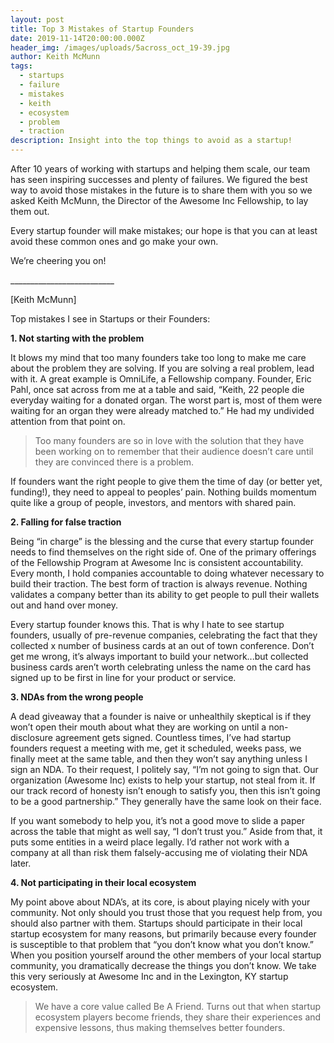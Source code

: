 ```yaml
---
layout: post
title: Top 3 Mistakes of Startup Founders
date: 2019-11-14T20:00:00.000Z
header_img: /images/uploads/5across_oct_19-39.jpg
author: Keith McMunn
tags:
  - startups
  - failure
  - mistakes
  - keith
  - ecosystem
  - problem
  - traction
description: Insight into the top things to avoid as a startup!
---
```

After 10 years of working with startups and helping them scale, our team has seen inspiring successes and plenty of failures. We figured the best way to avoid those mistakes in the future is to share them with you so we asked Keith McMunn, the Director of the Awesome Inc Fellowship, to lay them out.

Every startup founder will make mistakes; our hope is that you can at least avoid these common ones and go make your own.

We’re cheering you on!

\_\_\_\_\_\_\_\_\_\_\_\_\_\_\_\_\_\_\_\_\_\_\_\_\_\_

\[Keith McMunn]

Top mistakes I see in Startups or their Founders:

**1. Not starting with the problem**

It blows my mind that too many founders take too long to make me care about the problem they are solving. If you are solving a real problem, lead with it. A great example is OmniLife, a Fellowship company. Founder, Eric Pahl, once sat across from me at a table and said, “Keith, 22 people die everyday waiting for a donated organ. The worst part is, most of them were waiting for an organ they were already matched to.” He had my undivided attention from that point on. 

> Too many founders are so in love with the solution that they have been working on to remember that their audience doesn’t care until they are convinced there is a problem. 

If founders want the right people to give them the time of day (or better yet, funding!), they need to appeal to peoples’ pain. Nothing builds momentum quite like a group of people, investors, and mentors with shared pain.

**2. Falling for false traction**

Being “in charge” is the blessing and the curse that every startup founder needs to find themselves on the right side of. One of the primary offerings of the Fellowship Program at Awesome Inc is consistent accountability. Every month, I hold companies accountable to doing whatever necessary to build their traction. The best form of traction is always revenue. Nothing validates a company better than its ability to get people to pull their wallets out and hand over money.

Every startup founder knows this. That is why I hate to see startup founders, usually of pre-revenue companies, celebrating the fact that they collected x number of business cards at an out of town conference. Don’t get me wrong, it’s always important to build your network...but collected business cards aren’t worth celebrating unless the name on the card has signed up to be first in line for your product or service.

**3. NDAs from the wrong people**

A dead giveaway that a founder is naive or unhealthily skeptical is if they won’t open their mouth about what they are working on until a non-disclosure agreement gets signed. Countless times, I’ve had startup founders request a meeting with me, get it scheduled, weeks pass, we finally meet at the same table, and then they won’t say anything unless I sign an NDA. To their request, I politely say, “I’m not going to sign that. Our organization (Awesome Inc) exists to help your startup, not steal from it. If our track record of honesty isn’t enough to satisfy you, then this isn’t going to be a good partnership.” They generally have the same look on their face. 

If you want somebody to help you, it’s not a good move to slide a paper across the table that might as well say, “I don’t trust you.” Aside from that, it puts some entities in a weird place legally. I’d rather not work with a company at all than risk them falsely-accusing me of violating their NDA later.

**4. Not participating in their local ecosystem**

My point above about NDA’s, at its core, is about playing nicely with your community. Not only should you trust those that you request help from, you should also partner with them. Startups should participate in their local startup ecosystem for many reasons, but primarily because every founder is susceptible to that problem that “you don’t know what you don’t know.” When you position yourself around the other members of your local startup community, you dramatically decrease the things you don’t know. We take this very seriously at Awesome Inc and in the Lexington, KY startup ecosystem. 

> We have a core value called Be A Friend. Turns out that when startup ecosystem players become friends, they share their experiences and expensive lessons, thus making themselves better founders.

